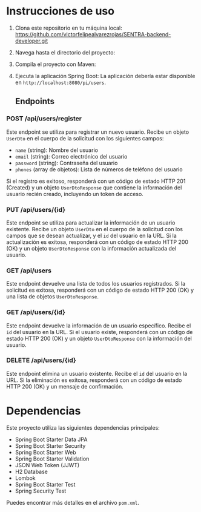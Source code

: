 # Instrucciones de uso

1. Clona este repositorio en tu máquina local: https://github.com/victorfelipealvarezrojas/SENTRA-backend-developer.git
2. Navega hasta el directorio del proyecto:
3. Compila el proyecto con Maven:
4. Ejecuta la aplicación Spring Boot:
   La aplicación debería estar disponible en `http://localhost:8080/pi/users`.

   ## Endpoints

### POST /api/users/register
Este endpoint se utiliza para registrar un nuevo usuario. Recibe un objeto `UserDto` en el cuerpo de la solicitud con los siguientes campos:

- `name` (string): Nombre del usuario
- `email` (string): Correo electrónico del usuario
- `password` (string): Contraseña del usuario
- `phones` (array de objetos): Lista de números de teléfono del usuario

Si el registro es exitoso, responderá con un código de estado HTTP 201 (Created) y un objeto `UserDtoResponse` que contiene la información del usuario recién creado, incluyendo un token de acceso.

### PUT /api/users/{id}
Este endpoint se utiliza para actualizar la información de un usuario existente. Recibe un objeto `UserDto` en el cuerpo de la solicitud con los campos que se desean actualizar, y el `id` del usuario en la URL. Si la actualización es exitosa, responderá con un código de estado HTTP 200 (OK) y un objeto `UserDtoResponse` con la información actualizada del usuario.

### GET /api/users
Este endpoint devuelve una lista de todos los usuarios registrados. Si la solicitud es exitosa, responderá con un código de estado HTTP 200 (OK) y una lista de objetos `UserDtoResponse`.

### GET /api/users/{id}
Este endpoint devuelve la información de un usuario específico. Recibe el `id` del usuario en la URL. Si el usuario existe, responderá con un código de estado HTTP 200 (OK) y un objeto `UserDtoResponse` con la información del usuario.

### DELETE /api/users/{id}
Este endpoint elimina un usuario existente. Recibe el `id` del usuario en la URL. Si la eliminación es exitosa, responderá con un código de estado HTTP 200 (OK) y un mensaje de confirmación.

# Dependencias
Este proyecto utiliza las siguientes dependencias principales:

- Spring Boot Starter Data JPA
- Spring Boot Starter Security
- Spring Boot Starter Web
- Spring Boot Starter Validation
- JSON Web Token (JJWT)
- H2 Database
- Lombok
- Spring Boot Starter Test
- Spring Security Test

Puedes encontrar más detalles en el archivo `pom.xml`.

